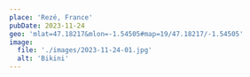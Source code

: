 ```yaml
---
place: 'Rezé, France'
pubDate: 2023-11-24
geo: 'mlat=47.18217&mlon=-1.54505#map=19/47.18217/-1.54505'
image:
  file: './images/2023-11-24-01.jpg'
  alt: 'Bikini'
---
```

